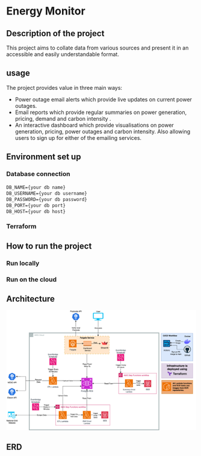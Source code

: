 # Energy Monitor     

## Description of the project

This project aims to collate data from various sources and present it in an accessible and easily understandable format. 


## usage

The project provides value in three main ways: 

- Power outage email alerts which provide live updates on current power outages.
- Email reports which provide regular summaries on power generation, pricing, demand and carbon intensity .
- An interactive dashboard which provide visualisations on power generation, pricing, power outages and carbon intensity. Also allowing users to sign up for either of the emailing services.

## Environment set up

### Database connection 

```
DB_NAME={your db name}
DB_USERNAME={your db username}
DB_PASSWORD={your db password}
DB_PORT={your db port}
DB_HOST={your db host}
```

### Terraform


## How to run the project

### Run locally 

### Run on the cloud

## Architecture
![Architecture diagram](diagrams/architecture_diagram.png)

## ERD